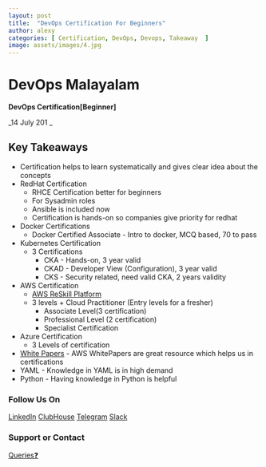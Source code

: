 ```yaml
---
layout: post
title:  "DevOps Certification For Beginners"
author: alexy
categories: [ Certification, DevOps, Devops, Takeaway  ]
image: assets/images/4.jpg
---
```

# DevOps Malayalam

**DevOps Certification[Beginner]**

_14 July 201 _

## Key Takeaways

* Certification helps to learn systematically and gives clear idea about the concepts
* RedHat Certification
    * RHCE Certification better for beginners
    * For Sysadmin roles
    * Ansible is included now
    * Certification is hands-on so companies give priority for redhat 
* Docker Certifications
    * Docker Certified Associate - Intro to docker, MCQ based, 70 to pass
* Kubernetes Certification
  * 3 Certifications
      * CKA - Hands-on, 3 year valid 
      * CKAD - Developer View (Configuration), 3 year valid 
      * CKS - Security related, need valid CKA,  2 years validity
* AWS Certification
    * [AWS ReSkill Platform](https://awsreskill.com/signup?source=7dd1daac&medium=direct) 
    * 3 levels + Cloud Practitioner (Entry levels for a fresher)
      * Associate Level(3 certification)
      * Professional Level (2 certification)
      * Specialist Certification
* Azure Certification
  * 3 Levels of certification
* [White Papers](https://aws.amazon.com/whitepapers/?whitepapers-main.sort-by=item.additionalFields.sortDate&whitepapers-main.sort-order=desc&awsf.whitepapers-content-type=*all&awsf.whitepapers-tech-category=*all&awsf.whitepapers-industries=*all&awsf.whitepapers-business-category=*all&awsf.whitepapers-global-methodology=*all) - AWS WhitePapers are great resource which helps us in certifications 
* YAML - Knowledge in YAML is in high demand
* Python - Having knowledge in Python is helpful


### Follow Us On

[LinkedIn](https://www.linkedin.com/company/devopsmalayalam)
[ClubHouse](https://github.com/DevOps-Malayalam/Test/settings/pages)
[Telegram](https://t.me/joinchat/tninMc2bBGdiY2E1)
[Slack](https://join.slack.com/t/devopsmalayalam/shared_invite/zt-tuws4bts-9ZhKh5snDTuv8m7FiECv~g)

### Support or Contact

[Queries❓](https://docs.google.com/forms/d/e/1FAIpQLSdXmOgcM1zqVVONSZkrQ_twl2D9G8UBesN5OJ4xMZj_yXgebg/viewform)
